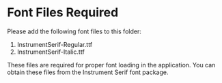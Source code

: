 # Font Files Required

Please add the following font files to this folder:

1. InstrumentSerif-Regular.ttf
2. InstrumentSerif-Italic.ttf

These files are required for proper font loading in the application. You can obtain these files from the Instrument Serif font package.
